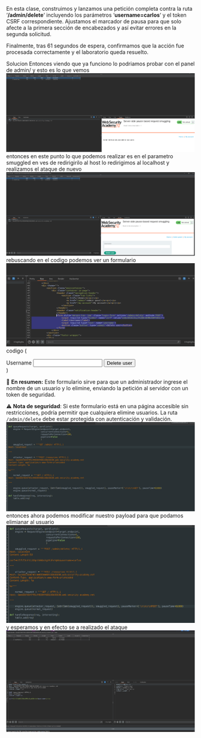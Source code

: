 En esta clase, construimos y lanzamos una petición completa contra la ruta ‘**/admin/delete**‘ incluyendo los parámetros ‘**username=carlos**‘ y el token CSRF correspondiente. Ajustamos el marcador de pausa para que solo afecte a la primera sección de encabezados y así evitar errores en la segunda solicitud.

Finalmente, tras 61 segundos de espera, confirmamos que la acción fue procesada correctamente y el laboratorio queda resuelto.

Solucion
Entonces viendo que ya funciono lo podriamos probar con el panel de admin/ y esto es lo que vemos
![Pasted_image_20250813202152.png](/Imagenes/Pasted_image_20250813202152.png)
entonces en este punto lo que podemos realizar es en el parametro smuggled en ves de redirigirilo al host lo redirigimos al localhost y realizamos el ataque de nuevo
![Pasted_image_20250813202350.png](/Imagenes/Pasted_image_20250813202350.png)
rebuscando en el codigo podemos ver un formulario
![Pasted_image_20250813202523.png](/Imagenes/Pasted_image_20250813202523.png)
codigo (<form style='margin-top: 1em' class='login-form' action='/admin/delete' method='POST'>
                        <input required type="hidden" name="csrf" value="k1lfCf2LEICJD5p15RKbU1gzEJExYqkk">
                        <label>Username</label>
                        <input required type='text' name='username'>
                        <button class='button' type='submit'>Delete user</button>
                    </form>)

📌 **En resumen:** Este formulario sirve para que un administrador ingrese el nombre de un usuario y lo elimine, enviando la petición al servidor con un token de seguridad.

⚠️ **Nota de seguridad**: Si este formulario está en una página accesible sin restricciones, podría permitir que cualquiera elimine usuarios. La ruta `/admin/delete` debe estar protegida con autenticación y validación.
![Pasted_image_20250813202834.png](/Imagenes/Pasted_image_20250813202834.png)
entonces ahora podemos modificar nuestro payload para que podamos elimianar al usuario
![Pasted_image_20250813203524.png](/Imagenes/Pasted_image_20250813203524.png)
y esperamos y en efecto se a realizado el ataque
![Pasted_image_20250813203503.png](/Imagenes/Pasted_image_20250813203503.png)
